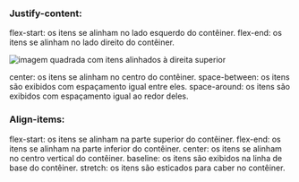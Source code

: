 ### Justify-content:

flex-start: os itens se alinham no lado esquerdo do contêiner.
flex-end: os itens se alinham no lado direito do contêiner.

<span align="center">
  <img src="img/flex-end" alt="imagem quadrada com itens alinhados à direita superior">
 </span>

center: os itens se alinham no centro do contêiner.
space-between: os itens são exibidos com espaçamento igual entre eles.
space-around: os itens são exibidos com espaçamento igual ao redor deles.

### Align-items:
flex-start: os itens se alinham na parte superior do contêiner.
flex-end: os itens se alinham na parte inferior do contêiner.
center: os itens se alinham no centro vertical do contêiner.
baseline: os itens são exibidos na linha de base do contêiner.
stretch: os itens são esticados para caber no contêiner.
